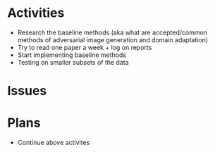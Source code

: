 # Activities
* Research the baseline methods (aka what are accepted/common methods of adversarial image generation and domain adaptation)
* Try to read one paper a week + log on reports
* Start implementing baseline methods
* Testing on smaller subsets of the data
# Issues
# Plans
* Continue above activites
